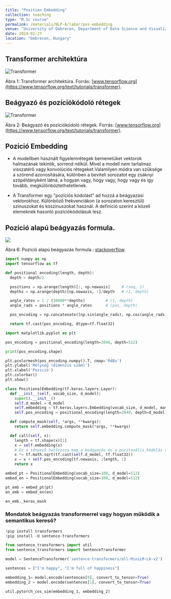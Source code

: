 ```yaml
---
title: "Position Embedding"
collection: teaching
type: "M.Sc course"
permalink: /materials/NLP-A/labor/pos-embedding
venue: "University of Debrecen, Department of Data Science and Visualization"
date: 2024-02-27
location: "Debrecen, Hungary"
---
```


## Transformer architektúra

<img src="https://www.tensorflow.org/images/tutorials/transformer/transformer.png" alt="Transformer">

Ábra 1: Transformer architektúra. Forrás: [www.tensorflow.org](https://www.tensorflow.org/text/tutorials/transformer).

## Beágyazó és pozíciókódoló rétegek

<img src="https://www.tensorflow.org/images/tutorials/transformer/PositionalEmbedding.png" alt="Transformer">

Ábra 2: Beágyazó és pozíciókódoló rétegek. Forrás: [www.tensorflow.org](https://www.tensorflow.org/text/tutorials/transformer).

## Pozició Embedding

- A modellben használt figyelemrétegek bemenetüket vektorok halmazának tekintik, sorrend nélkül. Mivel a modell nem tartalmaz visszatérő vagy konvolúciós rétegeket.Valamilyen módra van szüksége a szórend azonosítására, különben a beviteli sorozatot egy zsáknyi szópéldányként látná, a hogyan vagy, hogy vagy, hogy vagy és így tovább, megkülönböztethetetlenek.

- A Transformer egy "pozíciós kódolást" ad hozzá a beágyazási vektorokhoz. Különböző frekvenciákon (a sorozaton keresztül) szinuszokat és koszinuszokat használ. A definíció szerint a közeli elemeknek hasonló pozíciókódolásuk lesz.

## Pozició alapú beágyazás formula.

<img src="https://i.stack.imgur.com/67ADh.png">

Ábra 6: Pozició alapú beágyazás formula.: [stackoverflow](https://i.stack.imgur.com/67ADh.png).

```python
import numpy as np
import tensorflow as tf

def positional_encoding(length, depth):
  depth = depth/2

  positions = np.arange(length)[:, np.newaxis]     # (seq, 1)
  depths = np.arange(depth)[np.newaxis, :]/depth   # (1, depth)

  angle_rates = 1 / (10000**depths)         # (1, depth)
  angle_rads = positions * angle_rates      # (pos, depth)

  pos_encoding = np.concatenate([np.sin(angle_rads), np.cos(angle_rads)],axis=-1)

  return tf.cast(pos_encoding, dtype=tf.float32)
```

```python
import matplotlib.pyplot as plt

pos_encoding = positional_encoding(length=2048, depth=512)

print(pos_encoding.shape)

plt.pcolormesh(pos_encoding.numpy().T, cmap='RdBu')
plt.ylabel('Mélység (dimenzió szám)')
plt.xlabel('Pozició')
plt.colorbar()
plt.show()
```

```python
class PositionalEmbedding(tf.keras.layers.Layer):
  def __init__(self, vocab_size, d_model):
    super().__init__()
    self.d_model = d_model
    self.embedding = tf.keras.layers.Embedding(vocab_size, d_model, mask_zero=True) 
    self.pos_encoding = positional_encoding(length=2048, depth=d_model)

  def compute_mask(self, *args, **kwargs):
    return self.embedding.compute_mask(*args, **kwargs)

  def call(self, x):
    length = tf.shape(x)[1]
    x = self.embedding(x)
    # Ez a tényező határozza meg a beágyazás és a pozitonális_kódolás relatív skáláját.
    x *= tf.math.sqrt(tf.cast(self.d_model, tf.float32))
    x = x + self.pos_encoding[tf.newaxis, :length, :]
    return x
```

```python
embed_pt = PositionalEmbedding(vocab_size=100, d_model=512)
embed_en = PositionalEmbedding(vocab_size=100, d_model=512)

pt_emb = embed_pt(pt)
en_emb = embed_en(en)
```

```python
en_emb._keras_mask
```

### Mondatok beágyazás transformerrel vagy hogyan működik a semantikus kereső?

```python
!pip install transformers
!pip install -U sentence-transformers
```

```python
from sentence_transformers import util
from sentence_transformers import SentenceTransformer

model = SentenceTransformer('sentence-transformers/all-MiniLM-L6-v2')
```

```python
sentences = ["I'm happy", "I'm full of happiness"]

embedding_1= model.encode(sentences[0], convert_to_tensor=True)
embedding_2 = model.encode(sentences[1], convert_to_tensor=True)

util.pytorch_cos_sim(embedding_1, embedding_2)
```